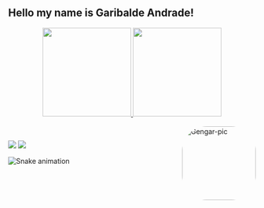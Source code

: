 ##  Hello my name is Garibalde Andrade!
<div align="center">
  <a href="https://github.com/GaribaldeAndrade">
  <img height="180em" src="https://github-readme-stats.vercel.app/api?username=GaribaldeAndrade&show_icons=true&theme=dracula&include_all_commits=true&count_private=true"/>
  <img height="180em" src="https://github-readme-stats.vercel.app/api/top-langs/?username=GaribaldeAndrade&layout=compact&langs_count=7&theme=dracula"/>
</div>
<div style="display: inline_block"><br>
  <!--<img align="center" alt="Rafa-Js" height="30" width="40" src="https://raw.githubusercontent.com/devicons/devicon/master/icons/javascript/javascript-plain.svg">
  <img align="center" alt="Rafa-Ts" height="30" width="40" src="https://raw.githubusercontent.com/devicons/devicon/master/icons/typescript/typescript-plain.svg">
  <img align="center" alt="Rafa-React" height="30" width="40" src="https://raw.githubusercontent.com/devicons/devicon/master/icons/react/react-original.svg">
  <img align="center" alt="Rafa-HTML" height="30" width="40" src="https://raw.githubusercontent.com/devicons/devicon/master/icons/html5/html5-original.svg">
  <img align="center" alt="Rafa-CSS" height="30" width="40" src="https://raw.githubusercontent.com/devicons/devicon/master/icons/css3/css3-original.svg">
  <img align="center" alt="Rafa-Python" height="30" width="40" src="https://raw.githubusercontent.com/devicons/devicon/master/icons/python/python-original.svg">
  <img align="center" alt="Rafa-Csharp" height="30" width="40" src="https://raw.githubusercontent.com/devicons/devicon/master/icons/csharp/csharp-original.svg">-->
  <img align="right" alt="Gengar-pic" height="150" style="border-radius:50px;" src="https://i.ibb.co/9NxnF7x/Fixed-Flustered-Alligatorsnappingturtle-small.gif">
</div>
  
  ##
 
<div> 
  <a href="https://www.instagram.com/gj_andrad3/" target="_blank"><img src="https://img.shields.io/badge/-Instagram-%23E4405F?style=for-the-badge&logo=instagram&logoColor=white" target="_blank"></a>
 	<a href = "mailto:garibalde3c2001@gmail.com"><img src="https://img.shields.io/badge/-Gmail-%23333?style=for-the-badge&logo=gmail&logoColor=white" target="_blank"></a>
 
  ![Snake animation](https://github.com/GaribaldeAndrade/GaribaldeAndrade/blob/output/github-contribution-grid-snake.svg)
 
</div>

